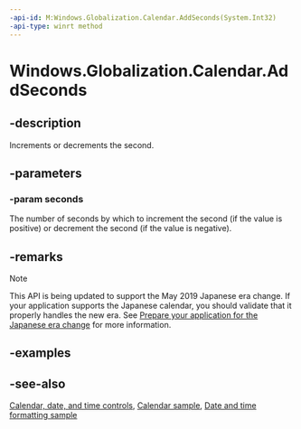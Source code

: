 ```yaml
---
-api-id: M:Windows.Globalization.Calendar.AddSeconds(System.Int32)
-api-type: winrt method
---
```


<!-- Method syntax
public void AddSeconds(System.Int32 seconds)
-->

# Windows.Globalization.Calendar.AddSeconds

## -description
Increments or decrements the second.

## -parameters
### -param seconds
The number of seconds by which to increment the second (if the value is positive) or decrement the second (if the value is negative).

## -remarks

> [!NOTE]
> This API is being updated to support the May 2019 Japanese era change. If your application supports the Japanese calendar, you should validate that it properly handles the new era. See [Prepare your application for the Japanese era change](https://docs.microsoft.com/windows/uwp/design/globalizing/japanese-era-change) for more information.

## -examples

## -see-also

[Calendar, date, and time controls](/windows/uwp/design/controls-and-patterns/date-and-time), [Calendar sample](https://github.com/Microsoft/Windows-universal-samples/tree/master/Samples/Calendar), [Date and time formatting sample](https://github.com/microsoft/Windows-universal-samples/tree/master/Samples/DateTimeFormatting)
